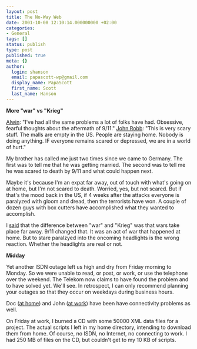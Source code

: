 ```yaml
---
layout: post
title: The No-Way Web
date: 2001-10-08 12:10:14.000000000 +02:00
categories:
- General
tags: []
status: publish
type: post
published: true
meta: {}
author:
  login: shanson
  email: papascott-wp@gmail.com
  display_name: PapaScott
  first_name: Scott
  last_name: Hanson
---
```

<p><b>More "war" vs "Krieg"</b></p>
<p><a href="http://www.vfth.com/2001/10/06">Alwin</a>: "I've had all the same problems a lot of folks have had. Obsessive, fearful thoughts about the aftermath of 9/11." <a href="http://www.davosnewbies.com/discuss/msgReader$639#640">John Robb</a>: "This is very scary stuff. The malls are empty in the US. People are staying home. Nobody is doing anything. IF everyone remains scared or depressed, we are in a world of hurt." </p>
<p>My brother has called me just two times since we came to Germany. The first was to tell me that he was getting married. The second was to tell me he was scared to death by 9/11 and what could happen next.</p>
<p>Maybe it's because I'm an expat far away, out of touch with what's going on at home, but I'm not scared to death. Worried, yes, but not scared. But if that's the mood back in the US, if 4 weeks after the attacks everyone is paralyzed with gloom and dread, then the terrorists have won. A couple of dozen guys with box cutters have accomplished what they wanted to accomplish.</p>
<p>I <a href="http://shanson.editthispage.com/2001/09/17">said</a> that the difference between "war" and "Krieg" was that wars take place far away. 9/11 changed that. It was an act of war that happened at home. But to stare paralzyed into the oncoming headlights is the wrong reaction. Whether the headlights are real or not. </p>
<p><b>Midday</b></p>
<p>Yet another ISDN outage left us high and dry from Friday morning to Monday. So we were unable to read, or post, or work, or use the telephone over the weekend. The Telekom now claims to have found the problem and to have solved yet. We'll see. In retrospect, I can only recommend planning your outages so that they occur on weekdays during business hours.</p>
<p>Doc (<a href="http://doc.weblogs.com/2001/10/07#coxAtLunch">at home</a>) and John (<a href="http://iowa.weblogger.com/2001/10/08">at work</a>) have been have connectivity problems as well.</p>
<p>On Friday at work, I burned a CD with some 50000 XML data files for a project. The actual scripts I left in my home directory, intending to download them from home. Of course, no ISDN, no Internet, no connecting to work. I had 250 MB of files on the CD, but couldn't get to my 10 KB of scripts.</p>
